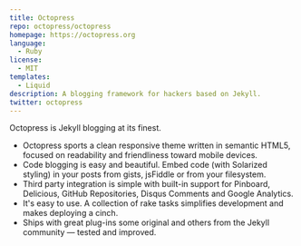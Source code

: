 ```yaml
---
title: Octopress
repo: octopress/octopress
homepage: https://octopress.org
language:
  - Ruby
license:
  - MIT
templates:
  - Liquid
description: A blogging framework for hackers based on Jekyll.
twitter: octopress
---
```


Octopress is Jekyll blogging at its finest.

- Octopress sports a clean responsive theme written in semantic HTML5, focused on readability and friendliness toward mobile devices.
- Code blogging is easy and beautiful. Embed code (with Solarized styling) in your posts from gists, jsFiddle or from your filesystem.
- Third party integration is simple with built-in support for Pinboard, Delicious, GitHub Repositories, Disqus Comments and Google Analytics.
- It's easy to use. A collection of rake tasks simplifies development and makes deploying a cinch.
- Ships with great plug-ins some original and others from the Jekyll community — tested and improved.
